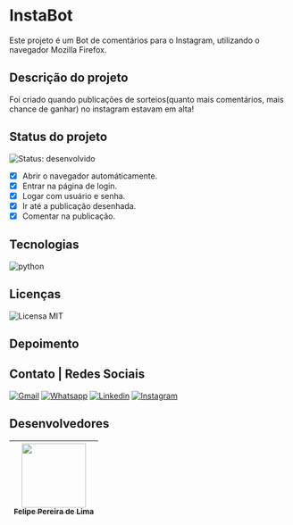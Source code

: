 # InstaBot

 Este projeto é um Bot de comentários para o Instagram, utilizando o navegador Mozilla Firefox.

## Descrição do projeto

 Foi criado quando publicações de sorteios(quanto mais comentários, mais chance de ganhar) no instagram estavam em alta! 
 
## Status do projeto

 ![Status: desenvolvido](https://img.shields.io/badge/STATUS-Desenvolvido-success)
 - [x] Abrir o navegador automáticamente.
 - [x] Entrar na página de login.
 - [x] Logar com usuário e senha.
 - [x] Ir até a publicação desenhada.
 - [x] Comentar na publicação.
 
 ## Tecnologias
 
  ![python](https://img.shields.io/badge/Python-3776AB?style=for-the-badge&logo=python&logoColor=white)
  
## Licenças

  ![Licensa MIT](https://img.shields.io/github/license/LipePLima/AluraGeek?style=for-the-badge)
  
## Depoimento


  
## Contato | Redes Sociais

<a href="mailto:felipe.lima0160@gmail.com">![Gmail](https://img.shields.io/badge/Gmail-D14836?style=for-the-badge&logo=gmail&logoColor=white)</a>  <a href="https://wa.me/5521979926096">![Whatsapp](https://img.shields.io/badge/WhatsApp-25D366?style=for-the-badge&logo=whatsapp&logoColor=white)</a>  <a href="https://www.linkedin.com/in/felipe-lima01/">![Linkedin](https://img.shields.io/badge/LinkedIn-0077B5?style=for-the-badge&logo=linkedin&logoColor=white)</a>  <a href="https://www.instagram.com/felima148/">![Instagram](https://img.shields.io/badge/Instagram-E4405F?style=for-the-badge&logo=instagram&logoColor=white)</a>

## Desenvolvedores

| [<img src="https://avatars.githubusercontent.com/u/102830741?s=400&u=eb0ed821d5deeaaac9a910f737ce38ddfda2f3a9&v=4" width=115><br><sub>Felipe Pereira de Lima</sub>](https://github.com/LipePLima) 
| :---: |
